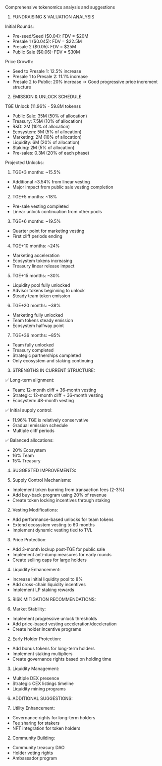 Comprehensive tokenomics analysis and suggestions 

1. FUNDRAISING & VALUATION ANALYSIS

Initial Rounds:
- Pre-seed/Seed ($0.04): FDV = $20M
- Presale 1 ($0.045): FDV = $22.5M
- Presale 2 ($0.05): FDV = $25M
- Public Sale ($0.06): FDV = $30M

Price Growth:
- Seed to Presale 1: 12.5% increase
- Presale 1 to Presale 2: 11.1% increase
- Presale 2 to Public: 20% increase
→ Good progressive price increment structure

2. EMISSION & UNLOCK SCHEDULE

TGE Unlock (11.96% - 59.8M tokens):
- Public Sale: 35M (50% of allocation)
- Treasury: 7.5M (10% of allocation)
- R&D: 2M (10% of allocation)
- Ecosystem: 5M (5% of allocation)
- Marketing: 2M (10% of allocation)
- Liquidity: 6M (20% of allocation)
- Staking: 2M (5% of allocation)
- Pre-sales: 0.3M (20% of each phase)

Projected Unlocks:
1. TGE+3 months: ~15.5%
- Additional ~3.54% from linear vesting
- Major impact from public sale vesting completion

2. TGE+5 months: ~18%
- Pre-sale vesting completed
- Linear unlock continuation from other pools

3. TGE+6 months: ~19.5%
- Quarter point for marketing vesting
- First cliff periods ending

4. TGE+10 months: ~24%
- Marketing acceleration
- Ecosystem tokens increasing
- Treasury linear release impact

5. TGE+15 months: ~30%
- Liquidity pool fully unlocked
- Advisor tokens beginning to unlock
- Steady team token emission

6. TGE+20 months: ~38%
- Marketing fully unlocked
- Team tokens steady emission
- Ecosystem halfway point

7. TGE+36 months: ~85%
- Team fully unlocked
- Treasury completed
- Strategic partnerships completed
- Only ecosystem and staking continuing

3. STRENGTHS IN CURRENT STRUCTURE:

✅ Long-term alignment:
- Team: 12-month cliff + 36-month vesting
- Strategic: 12-month cliff + 36-month vesting
- Ecosystem: 48-month vesting

✅ Initial supply control:
- 11.96% TGE is relatively conservative
- Gradual emission schedule
- Multiple cliff periods

✅ Balanced allocations:
- 20% Ecosystem
- 16% Team
- 15% Treasury

4. SUGGESTED IMPROVEMENTS:

1. Supply Control Mechanisms:
- Implement token burning from transaction fees (2-3%)
- Add buy-back program using 20% of revenue
- Create token locking incentives through staking

2. Vesting Modifications:
- Add performance-based unlocks for team tokens
- Extend ecosystem vesting to 60 months
- Implement dynamic vesting tied to TVL

3. Price Protection:
- Add 3-month lockup post-TGE for public sale
- Implement anti-dump measures for early rounds
- Create selling caps for large holders

4. Liquidity Enhancement:
- Increase initial liquidity pool to 8%
- Add cross-chain liquidity incentives
- Implement LP staking rewards

5. RISK MITIGATION RECOMMENDATIONS:

1. Market Stability:
- Implement progressive unlock thresholds
- Add price-based vesting acceleration/deceleration
- Create holder incentive programs

2. Early Holder Protection:
- Add bonus tokens for long-term holders
- Implement staking multipliers
- Create governance rights based on holding time

3. Liquidity Management:
- Multiple DEX presence
- Strategic CEX listings timeline
- Liquidity mining programs

6. ADDITIONAL SUGGESTIONS:

1. Utility Enhancement:
- Governance rights for long-term holders
- Fee sharing for stakers
- NFT integration for token holders

2. Community Building:
- Community treasury DAO
- Holder voting rights
- Ambassador program

